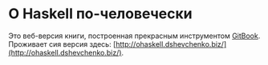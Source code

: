 О Haskell по-человечески
========================

Это веб-версия книги, построенная прекрасным инструментом [GitBook](http://www.gitbook.io/). Проживает сия версия здесь: [http://ohaskell.dshevchenko.biz/](http://ohaskell.dshevchenko.biz/).
